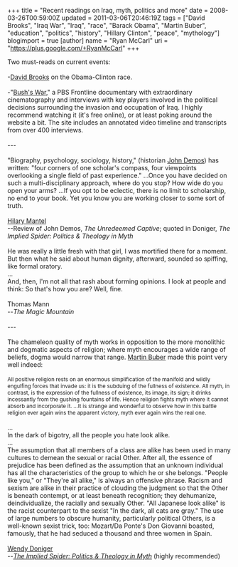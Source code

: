 +++
title = "Recent readings on Iraq, myth, politics and more"
date = 2008-03-26T00:59:00Z
updated = 2011-03-06T20:46:19Z
tags = ["David Brooks", "Iraq War", "Iraq", "race", "Barack Obama", "Martin Buber", "education", "politics", "history", "Hillary Clinton", "peace", "mythology"]
blogimport = true
[author]
	name = "Ryan McCarl"
	uri = "https://plus.google.com/+RyanMcCarl"
+++

Two must-reads on current events:<br /><br />-<a href="http://www.nytimes.com/2008/03/25/opinion/25brooks.html?ex=1364184000&amp;en=6f0f5b78ddcf3275&amp;ei=5088&amp;partner=rssnyt&amp;emc=rss">David Brooks</a> on the Obama-Clinton race.<br /><br />-"<a href="http://www.pbs.org/wgbh/pages/frontline/bushswar/?campaign=pbshomefeatures_1_frontlinebrbushswar_2008-03-25">Bush's War</a>," a PBS Frontline documentary with extraordinary cinematography and interviews with key players involved in the political decisions surrounding the invasion and occupation of Iraq.  I highly recommend watching it (it's free online), or at least poking around the website a bit.  The site includes an annotated video timeline and transcripts from over 400 interviews.<br /><br />---<br /><br />"Biography, psychology, sociology, history," (historian <a href="http://www.yale.edu/history/faculty/demos.html">John Demos</a>) has written: "four corners of one scholar's compass, four viewpoints overlooking a single field of past experience."  ...Once you have decided on such a multi-disciplinary approach, where do you stop?  How wide do you open your arms?  ...If you opt to be eclectic, there is no limit to scholarship, no end to your book.  Yet you know you are working closer to some sort of truth.<br /><br /><a href="http://www.contemporarywriters.com/authors/?p=auth67">Hilary Mantel</a><br />--Review of John Demos, <span style="font-style: italic;">The Unredeemed Captive</span>; quoted in Doniger, <span style="font-style: italic;">The Implied Spider: Politics &amp; Theology in Myth</span><br /><br />He was really a little fresh with that girl, I was mortified there for a moment.  But then what he said about human dignity, afterward, sounded so spiffing, like formal oratory.<br />...<br />And, then, I'm not all that rash about forming opinions.  I look at people and think: So that's how you are?  Well, fine.<br /><br />Thomas Mann<br />--<span style="font-style: italic;">The Magic Mountain</span><br /><br />---<br /><br />The chameleon quality of myth works in opposition to the more monolithic and dogmatic aspects of religion; where myth encourages a wide range of beliefs, dogma would narrow that range.  <a href="http://en.wikipedia.org/wiki/Martin_Buber">Martin Buber</a> made this point very well indeed:<br /><br /><span style="font-size:85%;">All positive religion rests on an enormous simplification of the manifold and wildly engulfing forces that invade us: it is the subduing of the fullness of existence.  All myth, in contrast, is the expression of the fullness of existence, its image, its sign; it drinks incessantly from the gushing fountains of life.  Hence religion fights myth where it cannot absorb and incorporate it.  ...It is strange and wonderful to observe how in this battle religion ever again wins the apparent victory, myth ever again wins the real one.<br /></span><br />...<br />In the dark of bigotry, all the people you hate look alike.<br />...<br />The assumption that all members of a class are alike has been used in many cultures to demean the sexual or racial Other.  After all, the essence of prejudice has been defined as the assumption that an unknown individual has all the characteristics of the group to which he or she belongs.  "People like you," or "They're all alike," is always an offensive phrase.  Racism and sexism are alike in their practice of clouding the judgment so that the Other is beneath contempt, or at least beneath recognition; they dehumanize, deindividualize, the racially and sexually Other.  "All Japanese look alike" is the racist counterpart to the sexist "In the dark, all cats are gray."  The use of large numbers to obscure humanity, particularly political Others, is a well-known sexist trick, too: Mozart/Da Ponte's Don Giovanni boasted, famously, that he had seduced a thousand and three women in Spain.<br /><br /><a href="http://divinity.uchicago.edu/faculty/doniger.shtml">Wendy Doniger</a><br />--<a href="http://books.google.com/books?hl=en&amp;id=NWR_oog_RgEC&amp;dq=the+implied+spider+politics+%26+theology+in+myth&amp;printsec=frontcover&amp;source=web&amp;ots=k49xzsNGpR&amp;sig=wketva1GWjvujr7wVbxqE2nmq24"><span style="font-style: italic;">The Implied Spider: Politics &amp; Theology in Myth</span></a>  (highly recommended)
